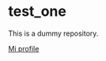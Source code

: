 # test_one
This is a dummy repository.

[Mi profile](https://faculty.itam.mx/facultad/145145-luis-antonio-moncayo-martinez)
